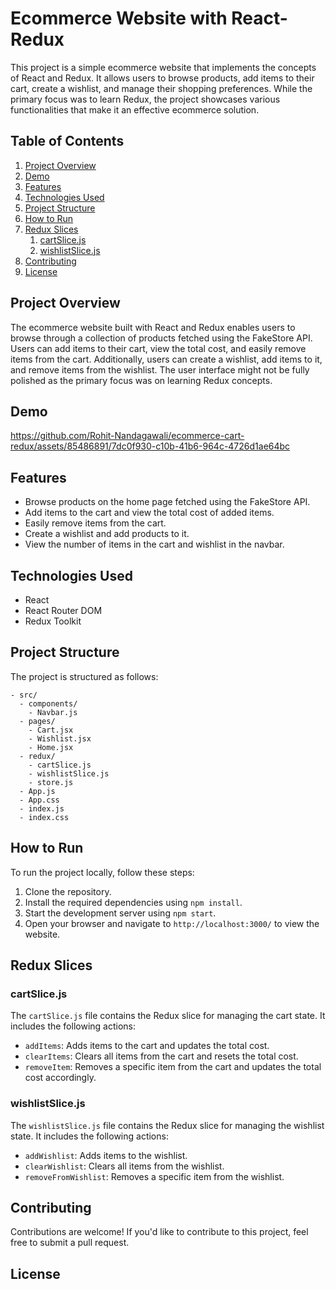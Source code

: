 # Ecommerce Website with React-Redux

This project is a simple ecommerce website that implements the concepts of React and Redux. It allows users to browse products, add items to their cart, create a wishlist, and manage their shopping preferences. While the primary focus was to learn Redux, the project showcases various functionalities that make it an effective ecommerce solution.

## Table of Contents

1. [Project Overview](#project-overview)
2. [Demo](#demo)
3. [Features](#features)
4. [Technologies Used](#technologies-used)
5. [Project Structure](#project-structure)
6. [How to Run](#how-to-run)
7. [Redux Slices](#redux-slices)
    1. [cartSlice.js](#cartslicejs)
    2. [wishlistSlice.js](#wishlistslicejs)
8. [Contributing](#contributing)
9. [License](#license)


## Project Overview

The ecommerce website built with React and Redux enables users to browse through a collection of products fetched using the FakeStore API. Users can add items to their cart, view the total cost, and easily remove items from the cart. Additionally, users can create a wishlist, add items to it, and remove items from the wishlist. The user interface might not be fully polished as the primary focus was on learning Redux concepts.

## Demo

https://github.com/Rohit-Nandagawali/ecommerce-cart-redux/assets/85486891/7dc0f930-c10b-41b6-964c-4726d1ae64bc

## Features

- Browse products on the home page fetched using the FakeStore API.
- Add items to the cart and view the total cost of added items.
- Easily remove items from the cart.
- Create a wishlist and add products to it.
- View the number of items in the cart and wishlist in the navbar.

## Technologies Used

- React
- React Router DOM
- Redux Toolkit

## Project Structure

The project is structured as follows:
```
- src/
  - components/
    - Navbar.js
  - pages/
    - Cart.jsx
    - Wishlist.jsx
    - Home.jsx
  - redux/
    - cartSlice.js
    - wishlistSlice.js
    - store.js
  - App.js
  - App.css
  - index.js
  - index.css
  ```

## How to Run

To run the project locally, follow these steps:

1. Clone the repository.
2. Install the required dependencies using `npm install`.
3. Start the development server using `npm start`.
4. Open your browser and navigate to `http://localhost:3000/` to view the website.

## Redux Slices

### cartSlice.js

The `cartSlice.js` file contains the Redux slice for managing the cart state. It includes the following actions:

- `addItems`: Adds items to the cart and updates the total cost.
- `clearItems`: Clears all items from the cart and resets the total cost.
- `removeItem`: Removes a specific item from the cart and updates the total cost accordingly.

### wishlistSlice.js

The `wishlistSlice.js` file contains the Redux slice for managing the wishlist state. It includes the following actions:

- `addWishlist`: Adds items to the wishlist.
- `clearWishlist`: Clears all items from the wishlist.
- `removeFromWishlist`: Removes a specific item from the wishlist.


## Contributing

Contributions are welcome! If you'd like to contribute to this project, feel free to submit a pull request.

## License


